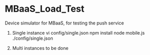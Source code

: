 MBaaS_Load_Test
===============

Device simulator for MBaaS, for testing the push service

1. Single instance
vi config/single.json
npm install
node mobile.js ./config/single.json

2. Multi instances
to be done
